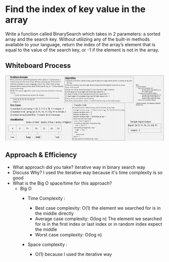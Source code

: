 # Find the index of key value in the array 

 Write a function called BinarySearch which takes in 2 parameters: a sorted array and the search key. Without utilizing any of the built-in methods available to your language, return the index of the array’s element that is equal to the value of the search key, or -1 if the element is not in the array.

## Whiteboard Process


![array_binary_search](array_binary_search%20.png)



## Approach & Efficiency
 - What approach did you take? iterative way in binary search way 
 - Discuss Why?  I used the iterative way because it's time complexity is so good
 - What is the Big O space/time for this approach?
    - Big O
       - Time Complexity :  
         - Best case complexity: O(1)
          the element we searched for is in the middle directly
         - Average case complexity: O(log n)
           The element we searched for is in the first index or last index or in random index expect the middle
         - Worst case complexity: O(log n)
      
       - Space complexity :
         - O(1) because I used the  iterative way